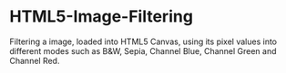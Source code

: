 # HTML5-Image-Filtering
Filtering a image, loaded into HTML5 Canvas, using its pixel values into different modes such as B&amp;W, Sepia, Channel Blue, Channel Green and Channel Red.
